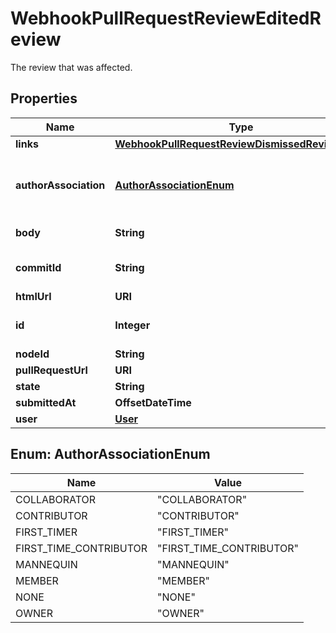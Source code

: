 

# WebhookPullRequestReviewEditedReview

The review that was affected.

## Properties

| Name | Type | Description | Notes |
|------------ | ------------- | ------------- | -------------|
|**links** | [**WebhookPullRequestReviewDismissedReviewLinks**](WebhookPullRequestReviewDismissedReviewLinks.md) |  |  |
|**authorAssociation** | [**AuthorAssociationEnum**](#AuthorAssociationEnum) | How the author is associated with the repository. |  |
|**body** | **String** | The text of the review. |  |
|**commitId** | **String** | A commit SHA for the review. |  |
|**htmlUrl** | **URI** |  |  |
|**id** | **Integer** | Unique identifier of the review |  |
|**nodeId** | **String** |  |  |
|**pullRequestUrl** | **URI** |  |  |
|**state** | **String** |  |  |
|**submittedAt** | **OffsetDateTime** |  |  |
|**user** | [**User**](User.md) |  |  |



## Enum: AuthorAssociationEnum

| Name | Value |
|---- | -----|
| COLLABORATOR | &quot;COLLABORATOR&quot; |
| CONTRIBUTOR | &quot;CONTRIBUTOR&quot; |
| FIRST_TIMER | &quot;FIRST_TIMER&quot; |
| FIRST_TIME_CONTRIBUTOR | &quot;FIRST_TIME_CONTRIBUTOR&quot; |
| MANNEQUIN | &quot;MANNEQUIN&quot; |
| MEMBER | &quot;MEMBER&quot; |
| NONE | &quot;NONE&quot; |
| OWNER | &quot;OWNER&quot; |



